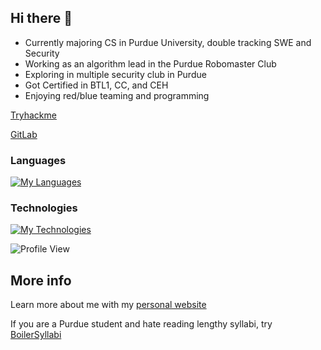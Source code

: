 ## Hi there 👋

- Currently majoring CS in Purdue University, double tracking SWE and Security
- Working as an algorithm lead in the Purdue Robomaster Club
- Exploring in multiple security club in Purdue
- Got Certified in BTL1, CC, and CEH
- Enjoying red/blue teaming and programming

[Tryhackme](https://tryhackme.com/p/acezxn)

[GitLab](https://gitlab.com/acezxn)
 
### Languages
[![My Languages](https://skillicons.dev/icons?i=c,cpp,python,java,html,css,js,bash)](https://skillicons.dev)

### Technologies
[![My Technologies](https://skillicons.dev/icons?i=ros,react,electron,nodejs,django,firebase,postgresql,git,docker)](https://skillicons.dev)

![Profile View](https://komarev.com/ghpvc/?username=acezxn)

## More info
Learn more about me with my [personal website](https://acezxn.me/)

If you are a Purdue student and hate reading lengthy syllabi, try [BoilerSyllabi](https://syllabus.acezxn.me/)



